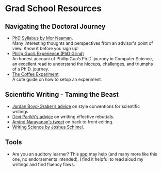 # Grad School Resources

## Navigating the Doctoral Journey
<ul>
  <li><a href="https://s.tech.cornell.edu/phd-syllabus/">PhD Syllabus by Mor Naaman</a>. </br>
    Many interesting thoughts and perspectives from an advisor's point of view. Know it before you sign up!</li>
  <li> <a href="https://s.tech.cornell.edu/phd-syllabus/">Philip Guo’s Experience (PhD Grind)</a> </br>
  An honest account of Phillip Guo’s Ph.D. journey in Computer Science, an excellent read to understand the hiccups, challenges, and triumphs of a Ph.D. journey.</li>
  <li><a href="http://aberger.site/coffee/">The Coffee Experiment</a></br> 
  A cute guide on how to setup an experiment.
  </li>
</ul>

## Scientific Writing - Taming the Beast
<ul> 
  <li><a href="http://users.umiacs.umd.edu/~jbg/static/style.html">Jordan Boyd-Graber’s advice</a> on style conventions for scientific writings.</li>
  <li><a href="https://deviparikh.medium.com/how-we-write-rebuttals-dc84742fece1"> Devi Parikh's advice</a> on writting effective rebuttals.</li>
  <li><a href="https://twitter.com/random_walker/status/1581674801101303810?s=20&t=Z6zOt3X5fEhvTzpjaeCckA">Arvind Narayanan's tweet</a> on back to front editing.</li>
  <li><a href="https://www.google.com/books/edition/Writing_Science/O1JpAgAAQBAJ?hl=en&gbpv=0">Writing Science by Joshua Schimel</a>.</li>
</ul>

## Tools
<ul>
  <li> Are you an auditory learner? This <a href="https://www.naturalreaders.com/">app</a> may help (and many more like this one, no endorsements intended). I find it helpful to read aloud my writings and find fluency flaws.
